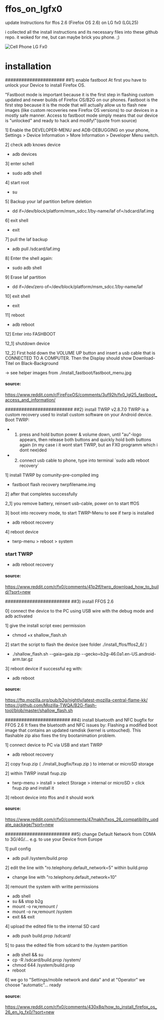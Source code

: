 # ffos_on_lgfx0
update Instructions for ffos 2.6 (Firefox OS 2.6) on LG fx0 (LGL25)

i collected all the install instructions and its necessary files into these github repo.
it woked for me, but can maybe brick you phone. ;)

<img src="https://github.com/stephanfriedrich/ffos_on_lgfx0/blob/master/lg_fx0.jpeg?raw=true" alt="Cell Phone LG Fx0">

# installation

######################
##1) enable fastboot
At first you have to unlock your Device to install Firefox OS.

"Fastboot mode is important because it is the first step in flashing custom updated and newer builds of Firefox OS/B2G on our phones. Fastboot is the first step because it is the mode that will actually allow us to flash new images (like custom recoveries new Firefox OS versions) to our devices in a mostly safe manner. Access to fastboot mode simply means that our device is "unlocked" and ready to hack and modify!"(quote from source)

1] Enable the DEVELOPER-MENU and ADB-DEBUGGING on your phone,  Settings > Device Information > More Information > Developer Menu switch.

2] check adb knows device
- adb devices

3] enter schell
- sudo adb shell

4] start root
- su

5] Backup your laf partition before deletion
- dd if=/dev/block/platform/msm_sdcc.1/by-name/laf of=/sdcard/laf.img

6] exit shell
- exit

7] pull the laf backup
- adb pull /sdcard/laf.img

8] Enter the shell again:
- sudo adb shell

9] Erase laf partition
- dd if=/dev/zero of=/dev/block/platform/msm_sdcc.1/by-name/laf

10] exit shell
- exit

11] reboot
- adb reboot


12] Enter into FASHBOOT

12_1] shutdown device

12_2] First hold down the VOLUME UP button and insert a usb cable that is CONNECTED TO A COMPUTER.
Then the Display should show Download-Titel on Black-Background

-> see helper images from ./install_fastboot/fastboot_menu.jpg

#### source:
https://www.reddit.com/r/FireFoxOS/comments/3uf92h/fx0_lgl25_fastboot_access_and_information/


#########################
##2) install TWRP v2.8.7.0
TWRP is a custom recovery used to install custom software on your Android device.
Boot TWRP:
- 1) press and hold button power & volume down, until "au"-logo appears, then release both buttons and quickly hold both buttons again (in my case i it wont start TWRP, but an FX0 programm which i dont nee)ded
-  2) connect usb cable to phone, type into terminal ´sudo adb reboot recovery´


1] install TWRP by comunity-pre-compiled img
- fastboot flash recovery twrpfilename.img

2] after that completes successfully 

2_1] you remove battery, reinsert usb-cable, power on to start ffOS

3] boot into recovery mode, to start TWRP-Menu to see if twrp is installed 
- adb reboot recovery

4] reboot device
- twrp-menu > reboot > system

### start TWRP
- adb reboot recovery

#### source:
https://www.reddit.com/r/fx0/comments/41p2tf/twrp_download_how_to_build/?sort=new


########################
##3) install FFOS 2.6

0] connect the device to the PC using USB wire with the debug mode and adb activated

1] give the install script exec permission
- chmod +x shallow_flash.sh

2] start the script to flash the device (see folder ./install_ffos/ffos2_6/ )
- ./shallow_flash.sh --gaia=gaia.zip --gecko=b2g-46.0a1.en-US.android-arm.tar.gz

3] reboot device if successful eg with:
- adb reboot

#### source:
https://ftp.mozilla.org/pub/b2g/nightly/latest-mozilla-central-flame-kk/
https://github.com/Mozilla-TWQA/B2G-flash-tool/blob/master/shallow_flash.sh

########################
##4) install bluetooth and NFC bugfix for FFOS 2.6
It fixes the bluetooth and NFC issues by:
Flashing a modified boot image that contains an updated ramdisk (kernel is untouched).
This flashable zip also fixes the tiny bootanimation problem.



1] connect device to PC via USB and start TWRP
- adb reboot recovery

2] copy fxup.zip ( ./install_bugfix/fxup.zip ) to internat or microSD storage

2] within TWRP install fxup.zip
- twrp-menu > install > select Storage > internal or microSD > click fxup.zip and install it

3] reboot device into ffos and it should work

#### source:
https://www.reddit.com/r/fx0/comments/47makh/fxos_26_compatibility_update_package/?sort=new


########################
##5) change Default Network from CDMA to 3G/4G/...
e.g. to use your Device from Europe

1] pull config
- adb pull /system/build.prop

2] edit the line with "ro.telephony.default_network=5" within build.prop
- change line with "ro.telephony.default_network=10"

3] remount the system with writte permissions
- adb shell
- su && stop b2g
- mount -o rw,remount /
- mount -o rw,remount /system
- exit && exit

4] upload the edited file to the internal SD card
- adb push build.prop /sdcard/

5] to pass the edited file from sdcard to the /system partition
- adb shell && su
- cp -R /sdcard/build.prop /system/
- chmod 644 /system/build.prop
- reboot

6] we go to "Settings/mobile network and data" and at "Operator" we choose "automatic"... ready


#### source:
https://www.reddit.com/r/fx0/comments/430x8q/how_to_install_firefox_os_26_en_lg_fx0/?sort=new

